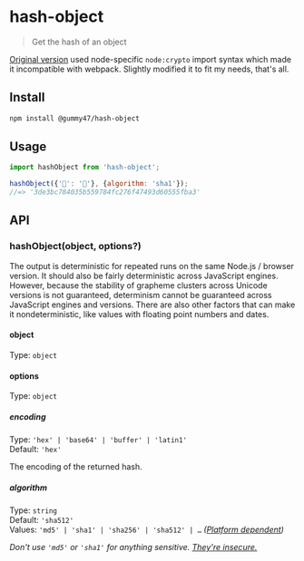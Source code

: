# hash-object

> Get the hash of an object

[Original version](https://github.com/sindresorhus/hash-object) used node-specific `node:crypto` import syntax which made it incompatible with webpack.
Slightly modified it to fit my needs, that's all.

## Install

```sh
npm install @gummy47/hash-object
```

## Usage

```js
import hashObject from 'hash-object';

hashObject({'🦄': '🌈'}, {algorithm: 'sha1'});
//=> '3de3bc784035b559784fc276f47493d60555fba3'
```

## API

### hashObject(object, options?)

The output is deterministic for repeated runs on the same Node.js / browser version. It should also be fairly deterministic across JavaScript engines. However, because the stability of grapheme clusters across Unicode versions is not guaranteed, determinism cannot be guaranteed across JavaScript engines and versions. There are also other factors that can make it nondeterministic, like values with floating point numbers and dates.

#### object

Type: `object`

#### options

Type: `object`

##### encoding

Type: `'hex' | 'base64' | 'buffer' | 'latin1'`\
Default: `'hex'`

The encoding of the returned hash.

##### algorithm

Type: `string`\
Default: `'sha512'`\
Values: `'md5' | 'sha1' | 'sha256' | 'sha512' | …` *([Platform dependent](https://nodejs.org/api/crypto.html#crypto_crypto_createhash_algorithm))*

*Don't use `'md5'` or `'sha1'` for anything sensitive. [They're insecure.](http://googleonlinesecurity.blogspot.no/2014/09/gradually-sunsetting-sha-1.html)*
